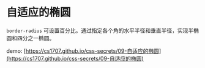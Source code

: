 # 自适应的椭圆

`border-radius` 可设置百分比。通过指定各个角的水平半径和垂直半径，实现半椭圆和四分之一椭圆。

demo: [https://cs1707.github.io/css-secrets/09-自适应的椭圆](https://cs1707.github.io/css-secrets/09-自适应的椭圆)
